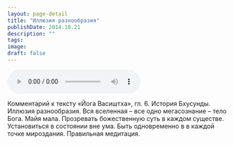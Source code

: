 ```yaml
---
layout: page-detail
title: "Иллюзия разнообразия"
publishDate: 2014.10.21
description: ""
tags:
image:
draft: false
---
```


<audio title="2014.10.21 - Иллюзия разнообразия.mp3" src="https://filer-api.advayta.org/v1.0/public/files/73296" controls=""></audio>

 Комментарий к тексту «Йога Васиштха», гл. 6\. История Бхусунды. Иллюзия разнообразия. Вся вселенная – все одно мегасознание – тело Бога. Майя мала. Прозревать божественную суть в каждом существе. Установиться в состоянии вне ума. Быть одновременно в в каждой точке мироздания. Правильная медитация. 

  
